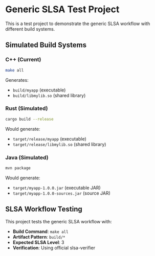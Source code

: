 # Generic SLSA Test Project

This is a test project to demonstrate the generic SLSA workflow with different build systems.

## Simulated Build Systems

### C++ (Current)
```bash
make all
```
Generates:
- `build/myapp` (executable)
- `build/libmylib.so` (shared library)

### Rust (Simulated)
```bash
cargo build --release
```
Would generate:
- `target/release/myapp` (executable)
- `target/release/libmylib.so` (shared library)

### Java (Simulated)
```bash
mvn package
```
Would generate:
- `target/myapp-1.0.0.jar` (executable JAR)
- `target/myapp-1.0.0-sources.jar` (source JAR)

## SLSA Workflow Testing

This project tests the generic SLSA workflow with:
- **Build Command**: `make all`
- **Artifact Pattern**: `build/*`
- **Expected SLSA Level**: 3
- **Verification**: Using official slsa-verifier

